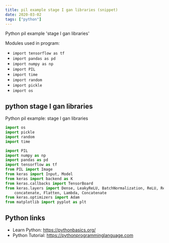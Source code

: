 ```yaml
---
title: pil example stage I gan libraries (snippet)
date: 2020-03-02
tags: ["python"]
---
```

Python pil example 'stage I gan libraries'


Modules used in program: 
* `import tensorflow as tf`
* `import pandas as pd`
* `import numpy as np`
* `import PIL`
* `import time`
* `import random`
* `import pickle`
* `import os`

## python stage I gan libraries

Python pil example: stage I gan libraries

```python
import os
import pickle
import random
import time

import PIL
import numpy as np
import pandas as pd
import tensorflow as tf
from PIL import Image
from keras import Input, Model
from keras import backend as K
from keras.callbacks import TensorBoard
from keras.layers import Dense, LeakyReLU, BatchNormalization, ReLU, Reshape, UpSampling2D, Conv2D, Activation, \
    concatenate, Flatten, Lambda, Concatenate
from keras.optimizers import Adam
from matplotlib import pyplot as plt

```

## Python links

- Learn Python: https://pythonbasics.org/
- Python Tutorial: https://pythonprogramminglanguage.com
